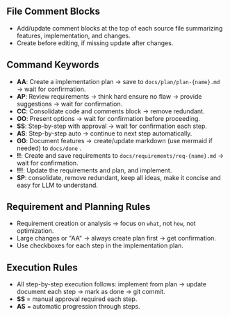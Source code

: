 ## File Comment Blocks
- Add/update comment blocks at the top of each source file summarizing features, implementation, and changes.
- Create before editing, if missing update after changes.

## Command Keywords
- **AA**: Create a implementation plan → save to `docs/plan/plan-{name}.md` → wait for confirmation.
- **AP**: Review requirements → think hard ensure no flaw → provide suggestions → wait for confirmation.
- **CC**: Consolidate code and comments block → remove redundant.
- **OO**: Present options → wait for confirmation before proceeding.
- **SS**: Step-by-step with approval → wait for confirmation each step.
- **AS**: Step-by-step auto → continue to next step automatically.
- **GG**: Document features → create/update markdown (use mermaid if needed) to `docs/done` .
- **!!**: Create and save requirements to `docs/requirements/req-{name}.md` → wait for confirmation.
- **!!!**: Update the requirements and plan, and implement.
- **SP**: consolidate, remove redundant, keep all ideas, make it concise and easy for LLM to understand.

## Requirement and Planning Rules
- Requirement creation or analysis → focus on `what`, not `how`, not optimization.
- Large changes or "AA" → always create plan first → get confirmation.
- Use checkboxes for each step in the implementation plan.

## Execution Rules
- All step-by-step execution follows: implement from plan → update document each step → mark as done → git commit.
- **SS** = manual approval required each step.
- **AS** = automatic progression through steps.

